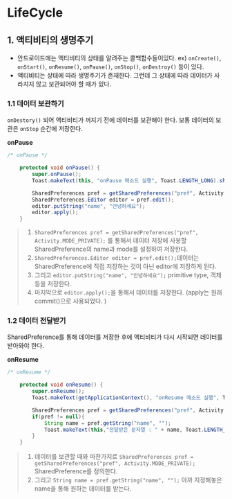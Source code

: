 # LifeCycle



## 1. 액티비티의 생명주기 

* 안드로이드에는 액티비티의 상태를 알려주는 콜백함수들이있다. ex) `onCreate()`, `onStart()`, `onResume()`, `onPause()`, `onStop()`, `onDestroy()` 등이 있다. 
* 액티비티는 상태에 따라 생명주기가 존재한다. 그런데 그 상태에 따라 데이터가 사라지지 않고 보관되어야 할 때가 있다. 

### 1.1 데이터 보관하기 

`onDestory()` 되어 액티비티가 꺼지기 전에 데이터를 보관해야 한다. 보통 데이터의 보관은 `onStop` 순간에 저장한다. 

**onPause**

```java
/* onPause */

    protected void onPause() {
        super.onPause();
        Toast.makeText(this, "onPause 메소드 실행", Toast.LENGTH_LONG).show();

        SharedPreferences pref = getSharedPreferences("pref", Activity.MODE_PRIVATE); 
        SharedPreferences.Editor editor = pref.edit();           
        editor.putString("name", "안녕하세요");
        editor.apply();
    }
```

> 1. `SharedPreferences pref = getSharedPreferences("pref", Activity.MODE_PRIVATE);` 를 통해서 데이터 저장에 사용할 SharedPreference의 name과 mode를 설정하여 저장한다.
> 2. `SharedPreferences.Editor editor = pref.edit();`데이터는 SharedPreference에 직접 저장하는 것이 아닌 editor에 저장하게 된다. 
> 3. 그리고 `editor.putString("name", "안녕하세요");` primitive type, 객체 등을 저장한다. 
> 4. 마지막으로 `editor.apply();`을 통해서 데이터를 저장한다. (apply는 원래 commit()으로 사용되었다. )

### 1.2 데이터 전달받기 

SharedPreference를 통해 데이터를 저장한 후에 액티비티가 다시 시작되면 데이터를 받아와야 한다.

**onResume** 

```java
/* onResume */

    protected void onResume() {
        super.onResume();
        Toast.makeText(getApplicationContext(), "onResume 메소드 실행", Toast.LENGTH_LONG).show();

        SharedPreferences pref = getSharedPreferences("pref", Activity.MODE_PRIVATE);       
        if(pref != null){
            String name = pref.getString("name", "");
            Toast.makeText(this,"전달받은 문자열 : " + name, Toast.LENGTH_SHORT).show();
        }
    }
```

> 1. 데이터를 보관할 때와 마찬가지로 `SharedPreferences pref = getSharedPreferences("pref", Activity.MODE_PRIVATE); ` SharedPreference를 정의한다. 
> 2. 그리고  `String name = pref.getString("name", "");` 아까 지정해놓은 name을 통해 원하는 데이터를 받는다. 

